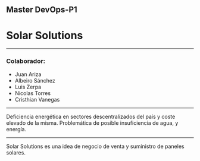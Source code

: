 ## Master DevOps-P1

# Solar Solutions

---

### Colaborador:

- Juan Ariza
- Albeiro Sánchez
- Luis Zerpa
- Nicolas Torres
- Cristhian Vanegas

---

Deficiencia energética en sectores descentralizados del país y coste elevado de la misma.
Problemática de posible insuficiencia de agua, y energía.

---

Solar Solutions es una idea de negocio de venta y suministro de paneles solares.
